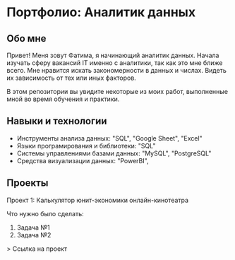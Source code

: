 # Портфолио: Аналитик данных
## Обо мне

Привет! Меня зовут Фатима, я начинающий аналитик данных.
Начала изучать сферу вакансий IT именно с аналитики, так как это мне ближе всего.
Мне нравится искать закономерности в данных и числах. Видеть их зависимость от тех или иных факторов.

В этом репозитории вы увидите некоторые из моих работ, выполненные мной во время обучения и практики.

## Навыки и технологии

- Инструменты анализа данных: "SQL", "Google Sheet", "Excel"
- Языки програмирования и библиотеки: "SQL"
- Системы управлениями базами данных: "MySQL", "PostgreSQL"
- Средства визуализации данных: "PowerBI",

## Проекты

<p> Проект 1: Калькулятор юнит-экономики онлайн-кинотеатра </p>
<p> Что нужно было сделать:
<ol>
  <li> Задача №1 </li>
  <li> Задача №2 </li>
</ol>
><a https://docs.google.com/spreadsheets/d/1Mz6fawO-shIMEANhnm4h7BMk9vmzD-EUb6suPo-K0zc/edit#gid=536364093> Cсылка на проект </a>

